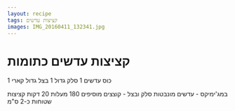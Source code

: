 ```yaml
---
layout: recipe
tags: קציצות עדשים
images: IMG_20160411_132341.jpg
---
```


# קציצות עדשים כתומות

1 כוס עדשים
1 סלק גדול
1 בצל גדול 
קארי

במג'ימיקס - עדשים מונבטות
סלק ובצל - קוצצים מוסיפים
180 מעלות 20 דקות
קציצות שטוחות כ-2 ס"מ
